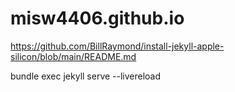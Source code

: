 # misw4406.github.io


https://github.com/BillRaymond/install-jekyll-apple-silicon/blob/main/README.md

bundle exec jekyll serve --livereload